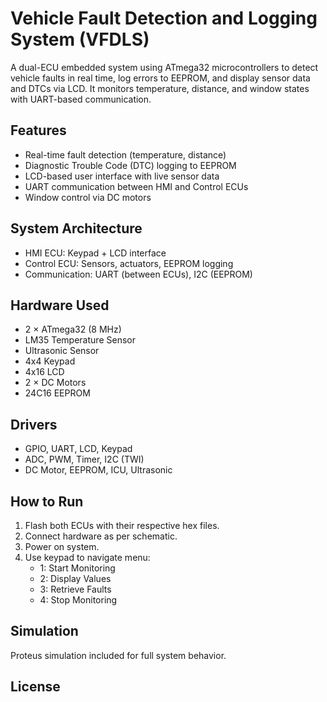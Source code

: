 # Vehicle Fault Detection and Logging System (VFDLS)

A dual-ECU embedded system using ATmega32 microcontrollers to detect vehicle faults in real time, log errors to EEPROM, and display sensor data and DTCs via LCD. It monitors temperature, distance, and window states with UART-based communication.

## Features
- Real-time fault detection (temperature, distance)
- Diagnostic Trouble Code (DTC) logging to EEPROM
- LCD-based user interface with live sensor data
- UART communication between HMI and Control ECUs
- Window control via DC motors

## System Architecture
- HMI ECU: Keypad + LCD interface
- Control ECU: Sensors, actuators, EEPROM logging
- Communication: UART (between ECUs), I2C (EEPROM)

## Hardware Used
- 2 × ATmega32 (8 MHz)
- LM35 Temperature Sensor
- Ultrasonic Sensor
- 4x4 Keypad
- 4x16 LCD
- 2 × DC Motors
- 24C16 EEPROM

## Drivers
- GPIO, UART, LCD, Keypad
- ADC, PWM, Timer, I2C (TWI)
- DC Motor, EEPROM, ICU, Ultrasonic

## How to Run
1. Flash both ECUs with their respective hex files.
2. Connect hardware as per schematic.
3. Power on system.
4. Use keypad to navigate menu:
   - 1: Start Monitoring
   - 2: Display Values
   - 3: Retrieve Faults
   - 4: Stop Monitoring

## Simulation
Proteus simulation included for full system behavior.
## License
